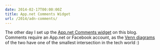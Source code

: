 ```yaml
---
date: 2014-02-17T00:00:00Z
title: App.net Comments Widget
url: /2014/adn-comments/
---
```


The other day I set up the
 [App.net Comments widget](https://github.com/appdotnet/adn-comments) 
on this blog. Comments require an App.net or Facebook account, as the
 [Venn diagrams](https://en.wikipedia.org/wiki/Venn_diagram) 
of the two have one of the smallest intersection in the tech world :)

